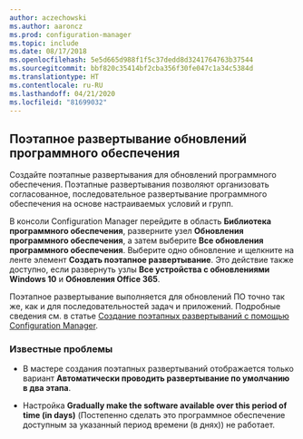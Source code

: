 ```yaml
---
author: aczechowski
ms.author: aaroncz
ms.prod: configuration-manager
ms.topic: include
ms.date: 08/17/2018
ms.openlocfilehash: 5e5d665d988f1f5c37dedd8d3241764763b37544
ms.sourcegitcommit: bbf820c35414bf2cba356f30fe047c1a34c5384d
ms.translationtype: HT
ms.contentlocale: ru-RU
ms.lasthandoff: 04/21/2020
ms.locfileid: "81699032"
---
```

## <a name="phased-deployment-of-software-updates"></a><a name="bkmk_pod"></a> Поэтапное развертывание обновлений программного обеспечения
<!--1358146-->

Создайте поэтапные развертывания для обновлений программного обеспечения. Поэтапные развертывания позволяют организовать согласованное, последовательное развертывание программного обеспечения на основе настраиваемых условий и групп.

В консоли Configuration Manager перейдите в область **Библиотека программного обеспечения**, разверните узел **Обновления программного обеспечения**, а затем выберите **Все обновления программного обеспечения**. Выберите одно обновление и щелкните на ленте элемент **Создать поэтапное развертывание**. Это действие также доступно, если развернуть узлы **Все устройства с обновлениями Windows 10** и **Обновления Office 365**. 

Поэтапное развертывание выполняется для обновлений ПО точно так же, как и для последовательностей задач и приложений. Подробные сведения см. в статье [Создание поэтапных развертываний с помощью Configuration Manager](../../../osd/deploy-use/create-phased-deployment-for-task-sequence.md).


### <a name="known-issues"></a>Известные проблемы

- В мастере создания поэтапных развертываний отображается только вариант **Автоматически проводить развертывание по умолчанию в два этапа**.

- Настройка **Gradually make the software available over this period of time (in days)** (Постепенно сделать это программное обеспечение доступным за указанный период времени (в днях)) не работает.  




